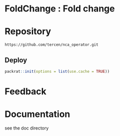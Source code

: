 # FoldChange : Fold change

# Repository
```
https://github.com/tercen/nca_operator.git
```

## Deploy

```R
packrat::init(options = list(use.cache = TRUE))
```

# Feedback

# Documentation
see the doc directory
